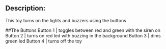 ## Description:
This toy turns on the lights and buzzers using the buttons

##The Buttons
Button 1 | toggles between red and green with the siren on
Button 2 | turns on red led with buzzing in the background
Button 3 | dims green led
Button 4 | turns off the toy
